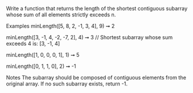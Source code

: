 Write a function that returns the length of the shortest contiguous subarray whose sum of all elements strictly exceeds n.

Examples
minLength([5, 8, 2, -1, 3, 4], 9) ➞ 2

minLength([3, -1, 4, -2, -7, 2], 4) ➞ 3
// Shortest subarray whose sum exceeds 4 is: [3, -1, 4]

minLength([1, 0, 0, 0, 1], 1) ➞ 5

minLength([0, 1, 1, 0], 2) ➞ -1

Notes
The subarray should be composed of contiguous elements from the original array.
If no such subarray exists, return -1.